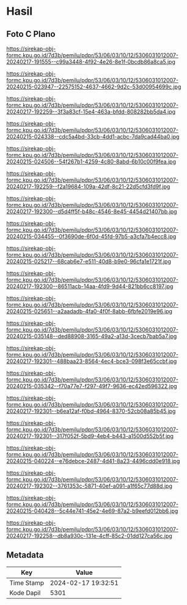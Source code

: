 # Hasil

## Foto C Plano

https://sirekap-obj-formc.kpu.go.id/7d3b/pemilu/pdpr/53/06/03/10/12/5306031012007-20240217-191555--c99a3448-4f92-4e26-8e1f-0bcdb86a8ca5.jpg

https://sirekap-obj-formc.kpu.go.id/7d3b/pemilu/pdpr/53/06/03/10/12/5306031012007-20240215-023947--22575152-4637-4662-9d2c-53d00954699c.jpg

https://sirekap-obj-formc.kpu.go.id/7d3b/pemilu/pdpr/53/06/03/10/12/5306031012007-20240217-192259--3f3a83cf-15e4-463a-bfdd-808282bb5da4.jpg

https://sirekap-obj-formc.kpu.go.id/7d3b/pemilu/pdpr/53/06/03/10/12/5306031012007-20240215-024338--cdc5a4bd-33cb-4dd1-acbc-7da9cad44ba0.jpg

https://sirekap-obj-formc.kpu.go.id/7d3b/pemilu/pdpr/53/06/03/10/12/5306031012007-20240215-024506--54f267b1-4259-4c80-8abd-6b10c00f9fea.jpg

https://sirekap-obj-formc.kpu.go.id/7d3b/pemilu/pdpr/53/06/03/10/12/5306031012007-20240217-192259--f2a19684-109a-42df-8c21-22d5cfd3fd9f.jpg

https://sirekap-obj-formc.kpu.go.id/7d3b/pemilu/pdpr/53/06/03/10/12/5306031012007-20240217-192300--d5d4ff5f-b48c-4546-8e45-4454d21407bb.jpg

https://sirekap-obj-formc.kpu.go.id/7d3b/pemilu/pdpr/53/06/03/10/12/5306031012007-20240215-034455--0f3690de-6f0d-45fd-97b5-a3cfa7b4ecc8.jpg

https://sirekap-obj-formc.kpu.go.id/7d3b/pemilu/pdpr/53/06/03/10/12/5306031012007-20240215-025217--68cab6e7-e511-40d8-b9e0-96cfa1e1721f.jpg

https://sirekap-obj-formc.kpu.go.id/7d3b/pemilu/pdpr/53/06/03/10/12/5306031012007-20240217-192300--86511acb-14aa-4fd9-9d44-821bb6cc8197.jpg

https://sirekap-obj-formc.kpu.go.id/7d3b/pemilu/pdpr/53/06/03/10/12/5306031012007-20240215-025651--a2aadadb-4fa0-4f0f-8abb-6fbfe2019e96.jpg

https://sirekap-obj-formc.kpu.go.id/7d3b/pemilu/pdpr/53/06/03/10/12/5306031012007-20240215-035148--ded88908-3165-49a2-a13d-3cecb7bab5a7.jpg

https://sirekap-obj-formc.kpu.go.id/7d3b/pemilu/pdpr/53/06/03/10/12/5306031012007-20240217-192301--488baa23-8564-4ec4-bce3-098f3e65ccbf.jpg

https://sirekap-obj-formc.kpu.go.id/7d3b/pemilu/pdpr/53/06/03/10/12/5306031012007-20240215-035342--f70a77e7-f297-49f7-9636-ec42ed596322.jpg

https://sirekap-obj-formc.kpu.go.id/7d3b/pemilu/pdpr/53/06/03/10/12/5306031012007-20240217-192301--b6ea12af-f0bd-4964-8370-52cb08a85b45.jpg

https://sirekap-obj-formc.kpu.go.id/7d3b/pemilu/pdpr/53/06/03/10/12/5306031012007-20240217-192301--317f052f-5bd9-4eb4-b443-a1500d552b5f.jpg

https://sirekap-obj-formc.kpu.go.id/7d3b/pemilu/pdpr/53/06/03/10/12/5306031012007-20240215-040224--e76debce-2487-4d41-8a23-4496cdd0e918.jpg

https://sirekap-obj-formc.kpu.go.id/7d3b/pemilu/pdpr/53/06/03/10/12/5306031012007-20240217-192302--3761353c-5871-40ef-a091-a1f65c77d88d.jpg

https://sirekap-obj-formc.kpu.go.id/7d3b/pemilu/pdpr/53/06/03/10/12/5306031012007-20240215-040428--5c44e741-45e2-4e69-87a2-b9eefd012bb6.jpg

https://sirekap-obj-formc.kpu.go.id/7d3b/pemilu/pdpr/53/06/03/10/12/5306031012007-20240217-192258--db8a930c-131e-4cff-85c2-01dd127ca56c.jpg


## Metadata

| Key        | Value               |
| ---------- | ------------------- |
| Time Stamp | 2024-02-17 19:32:51 |
| Kode Dapil | 5301                |



